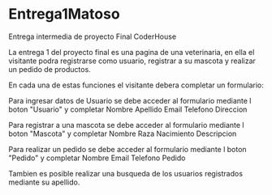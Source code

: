 # Entrega1Matoso
Entrega intermedia de proyecto Final CoderHouse



La entrega 1 del proyecto final es una pagina de una veterinaria, en ella el visitante podra registrarse como usuario, registrar a su mascota y realizar un pedido de productos.

En cada una de estas funciones el visitante debera completar un formulario:

Para ingresar datos de Usuario se debe acceder al formulario mediante l boton "Usuario" y completar
Nombre
Apellido
Email
Telefono
Direccion

Para registrar a una mascota se debe acceder al formulario mediante l boton "Mascota" y completar
Nombre
Raza
Nacimiento
Descripcion

Para realizar un pedido se debe acceder al formulario mediante l boton "Pedido" y completar
Nombre
Email
Telefono
Pedido

Tambien es posible realizar una busqueda de los usuarios registrados mediante su apellido.